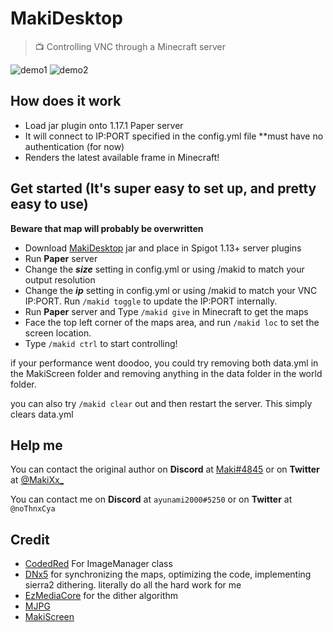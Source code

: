 # MakiDesktop
> 📺 Controlling VNC through a Minecraft server

![demo1](https://github.com/ayunami2000/MakiDesktop/raw/master/images/2022-01-02_22.05.29.png)
![demo2](https://github.com/ayunami2000/MakiDesktop/raw/master/images/2022-01-02_22.44.46.png)

## How does it work

- Load jar plugin onto 1.17.1 Paper server
- It will connect to IP:PORT specified in the config.yml file **must have no authentication (for now)
- Renders the latest available frame in Minecraft! 

## Get started (It's super easy to set up, and pretty easy to use)

**Beware that map will probably be overwritten**

- Download [MakiDesktop](https://github.com/ayunami2000/MakiDesktop/actions) jar and place in Spigot 1.13+ server plugins
- Run **Paper** server
- Change the ***size*** setting in config.yml or using /makid to match your output resolution
- Change the ***ip*** setting in config.yml or using /makid to match your VNC IP:PORT. Run `/makid toggle` to update the IP:PORT internally.
- Run **Paper** server and Type `/makid give` in Minecraft to get the maps
- Face the top left corner of the maps area, and run `/makid loc` to set the screen location.
- Type `/makid ctrl` to start controlling!

if your performance went doodoo, you could try removing both data.yml in the MakiScreen folder and removing anything in the data folder in the world folder.

you can also try `/makid clear` out and then restart the server. This simply clears data.yml

## Help me

You can contact the original author on **Discord** at [Maki#4845](https://maki.cat/discord) or on **Twitter** at [@MakiXx_](https://twitter.com/MakiXx_)

You can contact me on **Discord** at `ayunami2000#5250` or on **Twitter** at `@noThnxCya`

## Credit
- [CodedRed](https://www.youtube.com/channel/UC_kPUW3XPrCCRT9a4Pnf1Tg) For ImageManager class
- [DNx5](https://github.com/dnx5) for synchronizing the maps, optimizing the code, implementing sierra2 dithering. literally do all the hard work for me
- [EzMediaCore](https://github.com/MinecraftMediaLibrary/EzMediaCore) for the dither algorithm
- [MJPG](https://github.com/Wildcats3540/Dashboard/tree/master/Dashboard/src/com/wildcatrobotics/dashboard/MJPG)
- [MakiScreen](https://github.com/makitsune/MakiScreen)